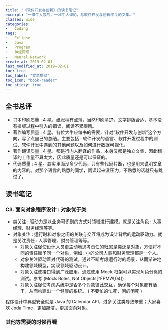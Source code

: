 ```yaml
---
title: "《软件开发与创新》的读书笔记"
excerpt: "一堆牛人写的，一堆牛人译的，与软件开发与创新相关的文集。"
classes: wide
categories:
-   Coding
tags:
-   Eclipse
-   Java
-   Program
-   神经网络
-   Neural Network
create_at: 2019-02-01
last_modified_at: 2019-02-01
toc: true
toc_label: "文章提纲"
toc_icon: "book-reader"
toc_sticky: true
---
```


## 全书总评

-   书本印刷质量 : 4 星。纸张稍有点薄，当然印刷清楚，文字排版合适，基本没有排版过程中引入的错误，阅读不累眼睛。
-   著作编写质量 : 4 星。各位大牛应编书的需要，针对“软件开发与创新”这个方向，写了点自己的总结。主要包括 : 软件开发的语言、软件开发过程中的测试、软件开发中遇到的其他问题以及如何进行数据可视化。
-   著作翻译质量 : 4 星。都是行内人翻译的作品，本身又都是独立文集，因此翻译的工作量不算太大，因此质量还是可以保证的。
-   代码质量 : 4 星。其实里面没多少代码，只有些代码片断，也是用来说明文章的内容的。对那个语言的熟悉的同学，阅读起来没压力，不熟悉的话就只有跳过了。

## 读书笔记

### C3. 面向对象程序设计 : 对象优于类

-   类关注 : 驱动力是以业务可识别的方式对领域进行建模。就是关注角色 : 人事经理、财务经理等等。
-   对象关注 : 运行时和对象之间的关联与交互将成为设计背后的运动驱动力。就是关注责任 : 人事管理、财务管理等等。
    -   对象关注促使设计人员更主动地思考责任的归属是类还是对象，方便将不同的责任赋予同一个对象，例如 : 小的公司人事和财务管理都是一个人。
    -   对象关注驱动着对代码的测试。通过不断考虑运行时的场景，从而渐进地构建领域模型，实现领域驱动设计。
    -   对象关注使接口得到广泛应用，通过使用 Mock 框架可以实现角色分离的测试。参考 (Mock Roles, Not Objects[^FPMW,04])
    -   对象关注促使考虑系统中是否多个对象彼此交互，确保每个对象都有活干，从而构建出一个健康的系统。 ( 不要忙的忙死，闲的闲死 )

程序设计中典型安全就是 Java 的 Calendar API，过多关注类导致笨重；大家喜欢 Joda Time，更加简洁，更加面向对象。

### 其他等需要的时候再看
